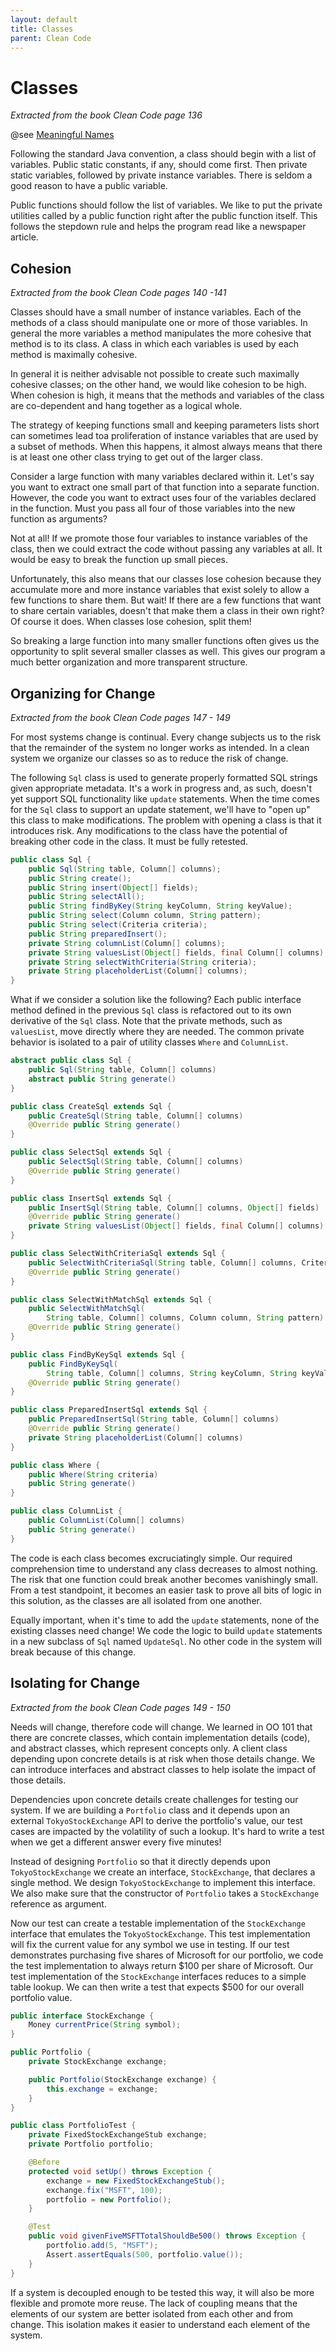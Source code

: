 ```yaml
---
layout: default
title: Classes
parent: Clean Code
---
```


# Classes

*Extracted from the book Clean Code page 136*

@see [Meaningful Names](../meaningful-names)

Following the standard Java convention, a class should begin with a list of variables. Public static constants, if any, should come first. Then private static variables, followed by private instance variables. There is seldom a good reason to have a public variable.

Public functions should follow the list of variables. We like to put the private utilities called by a public function right after the public function itself. This follows the stepdown rule and helps the program read like a newspaper article.

## Cohesion

*Extracted from the book Clean Code pages 140 -141*

Classes should have a small number of instance variables. Each of the methods of a class should manipulate one or more of those variables. In general the more variables a method manipulates the more cohesive that method is to its class. A class in which each variables is used by each method is maximally cohesive.

In general it is neither advisable not possible to create such maximally cohesive classes; on the other hand, we would like cohesion to be high. When cohesion is high, it means that the methods and variables of the class are co-dependent and hang together as a logical whole.

The strategy of keeping functions small and keeping parameters lists short can sometimes lead toa proliferation of instance variables that are used by a subset of methods. When this happens, it almost always means that there is at least one other class trying to get out of the larger class.

Consider a large function with many variables declared within it. Let's say you want to extract one small part of that function into a separate function. However, the code you want to extract uses four of the variables declared in the function. Must you pass all four of those variables into the new function as arguments?

Not at all! If we promote those four variables to instance variables of the class, then we could extract the code without passing any variables at all. It would be easy to break the function up small pieces.

Unfortunately, this also means that our classes lose cohesion because they accumulate more and more instance variables that exist solely to allow a few functions to share them. But wait! If there are a few functions that want to share certain variables, doesn't that make them a class in their own right? Of course it does. When classes lose cohesion, split them!

So breaking a large function into many smaller functions often gives us the opportunity to split several smaller classes as well. This gives our program a much better organization and more transparent structure.

## Organizing for Change

*Extracted from the book Clean Code pages 147 - 149*

For most systems change is continual. Every change subjects us to the risk that the remainder of the system no longer works as intended. In a clean system we organize our classes so as to reduce the risk of change.

The following `Sql` class is used to generate properly formatted SQL strings given appropriate metadata. It's a work in progress and, as such, doesn't yet support SQL functionality like `update` statements. When the time comes for the `Sql` class to support an update statement, we'll have to "open up" this class to make modifications. The problem with opening a class is that it introduces risk. Any modifications to the class have the potential of breaking other code in the class. It must be fully retested.

```java
public class Sql {
    public Sql(String table, Column[] columns);
    public String create();
    public String insert(Object[] fields);
    public String selectAll();
    public String findByKey(String keyColumn, String keyValue);
    public String select(Column column, String pattern);
    public String select(Criteria criteria);
    public String preparedInsert();
    private String columnList(Column[] columns);
    private String valuesList(Object[] fields, final Column[] columns);
    private String selectWithCriteria(String criteria);
    private String placeholderList(Column[] columns);
}
```

What if we consider a solution like the following? Each public interface method defined in the previous `Sql` class is refactored out to its own derivative of the `Sql` class. Note that the private methods, such as `valuesList`, move directly where they are needed. The common private behavior is isolated to a pair of utility classes `Where` and `ColumnList`.

```java
abstract public class Sql {
    public Sql(String table, Column[] columns)
    abstract public String generate()
}

public class CreateSql extends Sql {
    public CreateSql(String table, Column[] columns)
    @Override public String generate()
}

public class SelectSql extends Sql {
    public SelectSql(String table, Column[] columns)
    @Override public String generate()
}

public class InsertSql extends Sql {
    public InsertSql(String table, Column[] columns, Object[] fields)
    @Override public String generate()
    private String valuesList(Object[] fields, final Column[] columns)
}

public class SelectWithCriteriaSql extends Sql {
    public SelectWithCriteriaSql(String table, Column[] columns, Criteria criteria)
    @Override public String generate()
}

public class SelectWithMatchSql extends Sql {
    public SelectWithMatchSql(
        String table, Column[] columns, Column column, String pattern)
    @Override public String generate()
}

public class FindByKeySql extends Sql {
    public FindByKeySql(
        String table, Column[] columns, String keyColumn, String keyValue)
    @Override public String generate()
}

public class PreparedInsertSql extends Sql {
    public PreparedInsertSql(String table, Column[] columns)
    @Override public String generate()
    private String placeholderList(Column[] columns)
}

public class Where {
    public Where(String criteria)
    public String generate()
}

public class ColumnList {
    public ColumnList(Column[] columns)
    public String generate()
}
```

The code is each class becomes excruciatingly simple. Our required comprehension time to understand any class decreases to almost nothing. The risk that one function could break another becomes vanishingly small. From a test standpoint, it becomes an easier task to prove all bits of logic in this solution, as the classes are all isolated from one another.

Equally important, when it's time to add the `update` statements, none of the existing classes need change! We code the logic to build `update` statements in a new subclass of `Sql` named `UpdateSql`. No other code in the system will break because of this change.

## Isolating for Change

*Extracted from the book Clean Code pages 149 - 150*

Needs will change, therefore code will change. We learned in OO 101 that there are concrete classes, which contain implementation details (code), and abstract classes, which represent concepts only. A client class depending upon concrete details is at risk when those details change. We can introduce interfaces and abstract classes to help isolate the impact of those details.

Dependencies upon concrete details create challenges for testing our system. If we are building a `Portfolio` class and it depends upon an external `TokyoStockExchange` API to derive the portfolio's value, our test cases are impacted by the volatility of such a lookup. It's hard to write a test when we get a different answer every five minutes!

Instead of designing `Portfolio` so that it directly depends upon `TokyoStockExchange` we create an interface, `StockExchange`, that declares a single method. We design `TokyoStockExchange` to implement this interface. We also make sure that the constructor of `Portfolio` takes a `StockExchange` reference as argument.

Now our test can create a testable implementation of the `StockExchange` interface that emulates the `TokyoStockExchange`. This test implementation will fix the current value for any symbol we use in testing. If our test demonstrates purchasing five shares of Microsoft for our portfolio, we code the test implementation to always return $100 per share of Microsoft. Our test implementation of the `StockExchange` interfaces reduces to a simple table lookup. We can then write a test that expects $500 for our overall portfolio value.

```java
public interface StockExchange {
    Money currentPrice(String symbol);
}

public Portfolio {
    private StockExchange exchange;

    public Portfolio(StockExchange exchange) {
        this.exchange = exchange;
    }
}

public class PortfolioTest {
    private FixedStockExchangeStub exchange;
    private Portfolio portfolio;

    @Before
    protected void setUp() throws Exception {
        exchange = new FixedStockExchangeStub();
        exchange.fix("MSFT", 100);
        portfolio = new Portfolio();
    }

    @Test
    public void givenFiveMSFTTotalShouldBe500() throws Exception {
        portfolio.add(5, "MSFT");
        Assert.assertEquals(500, portfolio.value());
    }
}
```

If a system is decoupled enough to be tested this way, it will also be more flexible and promote more reuse. The lack of coupling means that the elements of our system are better isolated from each other and from change. This isolation makes it easier to understand each element of the system.
